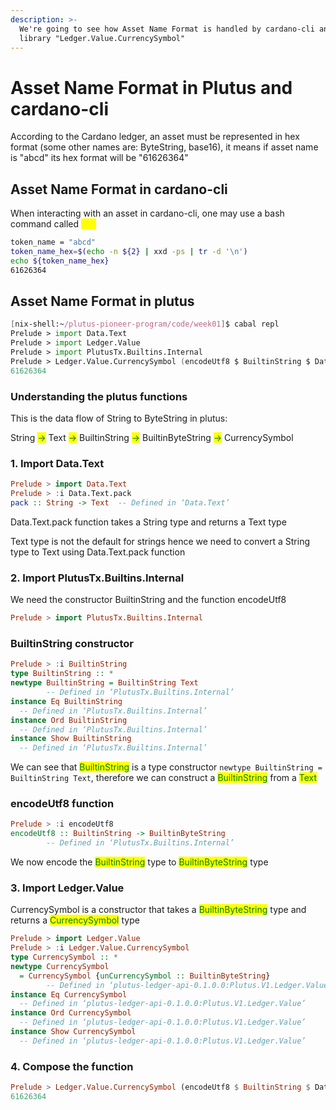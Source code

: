 ```yaml
---
description: >-
  We're going to see how Asset Name Format is handled by cardano-cli and Plutus
  library "Ledger.Value.CurrencySymbol"
---
```


# Asset Name Format in Plutus and cardano-cli

According to the Cardano ledger, an asset must be represented in hex format (some other names are: ByteString, base16), it means if asset name is "abcd" its hex format will be "61626364"

## Asset Name Format in cardano-cli

When interacting with an asset in cardano-cli, one may use a bash command called <mark style="color:yellow;">xxd</mark>

```bash
token_name = "abcd"
token_name_hex=$(echo -n ${2} | xxd -ps | tr -d '\n')
echo ${token_name_hex}
61626364
```

## Asset Name Format in plutus

```nix
[nix-shell:~/plutus-pioneer-program/code/week01]$ cabal repl
Prelude > import Data.Text
Prelude > import Ledger.Value 
Prelude > import PlutusTx.Builtins.Internal
Prelude > Ledger.Value.CurrencySymbol (encodeUtf8 $ BuiltinString $ Data.Text.pack "abcd")
61626364
```

### Understanding the plutus functions

This is the data flow of String to ByteString in plutus:

String <mark style="color:green;">-></mark> Text <mark style="color:green;">-></mark> BuiltinString <mark style="color:green;">-></mark> BuiltinByteString <mark style="color:green;">-></mark> CurrencySymbol

### 1. Import Data.Text

```haskell
Prelude > import Data.Text
Prelude > :i Data.Text.pack
pack :: String -> Text  -- Defined in ‘Data.Text’
```

Data.Text.pack function takes a String type and returns a Text type

Text type is not the default for strings hence we need to convert a String type to Text using Data.Text.pack function

### 2. Import PlutusTx.Builtins.Internal

We need the constructor BuiltinString and the function encodeUtf8

```haskell
Prelude > import PlutusTx.Builtins.Internal
```

### BuiltinString constructor

```haskell
Prelude > :i BuiltinString
type BuiltinString :: *
newtype BuiltinString = BuiltinString Text
        -- Defined in ‘PlutusTx.Builtins.Internal’
instance Eq BuiltinString
  -- Defined in ‘PlutusTx.Builtins.Internal’
instance Ord BuiltinString
  -- Defined in ‘PlutusTx.Builtins.Internal’
instance Show BuiltinString
  -- Defined in ‘PlutusTx.Builtins.Internal’
```

We can see that <mark style="color:green;">BuiltinString</mark> is a type constructor `newtype BuiltinString = BuiltinString Text`, therefore we can construct a <mark style="color:green;">BuiltinString</mark> from a <mark style="color:green;">Text</mark>

### encodeUtf8 function

```haskell
Prelude > :i encodeUtf8
encodeUtf8 :: BuiltinString -> BuiltinByteString
        -- Defined in ‘PlutusTx.Builtins.Internal’
```

We now encode the <mark style="color:green;">BuiltinString</mark> type to <mark style="color:green;">BuiltinByteString</mark> type

### 3. Import Ledger.Value

CurrencySymbol is a constructor that takes a <mark style="color:green;">BuiltinByteString</mark> type and returns a <mark style="color:green;">CurrencySymbol</mark> type

```haskell
Prelude > import Ledger.Value
Prelude > :i Ledger.Value.CurrencySymbol 
type CurrencySymbol :: *
newtype CurrencySymbol
  = CurrencySymbol {unCurrencySymbol :: BuiltinByteString}
        -- Defined in ‘plutus-ledger-api-0.1.0.0:Plutus.V1.Ledger.Value’
instance Eq CurrencySymbol
  -- Defined in ‘plutus-ledger-api-0.1.0.0:Plutus.V1.Ledger.Value’
instance Ord CurrencySymbol
  -- Defined in ‘plutus-ledger-api-0.1.0.0:Plutus.V1.Ledger.Value’
instance Show CurrencySymbol
  -- Defined in ‘plutus-ledger-api-0.1.0.0:Plutus.V1.Ledger.Value’
```

### 4. Compose the function

```haskell
Prelude > Ledger.Value.CurrencySymbol (encodeUtf8 $ BuiltinString $ Data.Text.pack "abcd")
61626364
```
